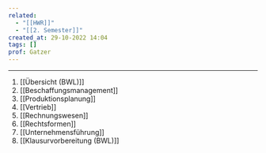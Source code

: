 ```yaml
---
related:
  - "[[HWR]]"
  - "[[2. Semester]]"
created_at: 29-10-2022 14:04
tags: []
prof: Gatzer
---
```



---
1. [[Übersicht (BWL)]]
2. [[Beschaffungsmanagement]]
3. [[Produktionsplanung]]
4. [[Vertrieb]]
5. [[Rechnungswesen]]
6. [[Rechtsformen]]
7. [[Unternehmensführung]]
8. [[Klausurvorbereitung (BWL)]]
